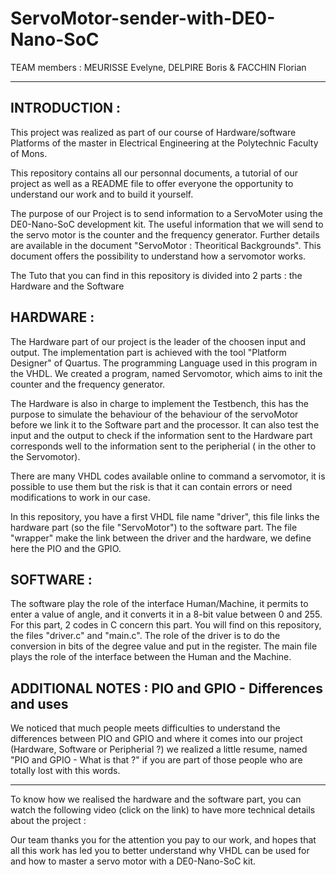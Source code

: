 # ServoMotor-sender-with-DE0-Nano-SoC

TEAM members : MEURISSE Evelyne, DELPIRE Boris & FACCHIN Florian

----------------------


INTRODUCTION :
------------

This project was realized as part of our course of Hardware/software Platforms of the master in Electrical Engineering at the Polytechnic Faculty of Mons. 

This repository contains all our personnal documents, a tutorial of our project as well as a README file to offer everyone the opportunity to understand our work and to build it yourself.

The purpose of our Project is to send information to a ServoMoter using the DE0-Nano-SoC development kit. 
The useful information that we will send to the servo motor is the counter and the frequency generator. Further details are available in the document "ServoMotor : Theoritical Backgrounds". This document offers the possibility to understand how a servomotor works. 

The Tuto that you can find in this repository is divided into 2 parts : the Hardware and the Software 


HARDWARE :
----------

The Hardware part of our project is the leader of the choosen input and output.  The implementation part is achieved with the tool "Platform Designer" of Quartus. The programming Language used in this program in the VHDL. We created a program, named Servomotor, which aims to init the counter and the frequency generator. 

The Hardware is also in charge to implement the Testbench, this has the purpose to simulate the behaviour of the behaviour of the servoMotor before we link it to the Software part and the processor. It can also test the input and the output to check if the information sent to the Hardware part corresponds well to the information sent to the peripherial ( in the other to the Servomotor).

There are many VHDL codes available online to command a servomotor, it is possible to use them but the risk is that it can contain errors or need modifications to work in our case. 

In  this repository, you have a first VHDL file name "driver", this file links the hardware part (so the file "ServoMotor") to the software part. The file "wrapper" make the link between the driver and the hardware, we define here the PIO and the GPIO. 

SOFTWARE : 
-----------
The software play the role of the interface Human/Machine, it permits to enter a value of angle, and it converts it in a 8-bit value between 0 and 255. 
For this part, 2 codes in C concern this part. You will find on this repository, the files "driver.c" and "main.c". The role of the driver is to do the conversion in bits of the degree value and put in the register. The main file plays the role of the interface between the Human and the Machine.     

ADDITIONAL NOTES : PIO and GPIO - Differences and uses
------------------------------------------------------

We noticed that much people meets difficulties to understand the differences between PIO and GPIO and where it comes into our project (Hardware, Software or Peripherial ?) we realized a little resume, named "PIO and GPIO - What is that ?" if you are part of those people who are totally lost with this words.

--------------------------------------------------------------------------------------------------------------------------------------
To know how we realised the hardware and the software part, you can watch the following video (click on the link) to have more technical details about the project :

Our team thanks you for the attention you pay to our work, and hopes that all this work has led you to better understand why VHDL can be used for and how to master a servo motor with a DE0-Nano-SoC kit.  
